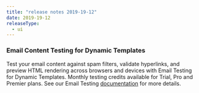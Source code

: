 ```yaml
---
title: "release notes 2019-19-12"
date: 2019-19-12
releaseType:
  - ui
---
```


### Email Content Testing for Dynamic Templates

Test your email content against spam filters, validate hyperlinks, and preview HTML rendering across browsers and devices with Email Testing for Dynamic Templates. Monthly testing credits available for Trial, Pro and Premier plans. See our Email Testing [documentation](https://sendgrid.com/docs/ui/sending-email/email-testing/) for more details. 
